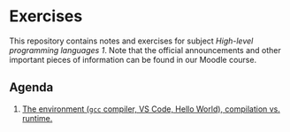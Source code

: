 # Exercises

This repository contains notes and exercises for subject *High-level programming languages 1*. Note that the official announcements and other important pieces of information can be found in our Moodle course.

## Agenda

1. [The environment (`gcc` compiler, VS Code, Hello World), compilation vs. runtime.](./week-01/README.md)
